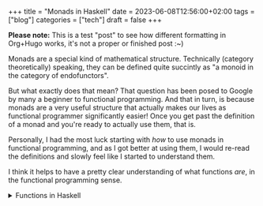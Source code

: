 +++
title = "Monads in Haskell"
date = 2023-06-08T12:56:00+02:00
tags = ["blog"]
categories = ["tech"]
draft = false
+++

**Please note:** This is a test "post" to see how different formatting in
Org+Hugo works, it's not a proper or finished post :~)

Monads are a special kind of mathematical structure. Technically (category
theoretically) speaking, they can be defined quite succintly as "a monoid in
the category of endofunctors".

But what exactly does that mean? That question has been posed to Google by many
a beginner to functional programming. And that in turn, is because monads are a
very useful structure that actually makes our lives as functional programmer
significantly easier! Once you get past the definition of a monad and you're ready to actually use them, that is.

Personally, I had the most luck starting with _how_ to use monads in functional
programming, and as I got better at using them, I would re-read the definitions
and slowly feel like I started to understand them.

I think it helps to have a pretty clear understanding of what functions _are_,
in the functional programming sense.

<details>
<summary>Functions in Haskell</summary>
<div class="details">

A function in Haskell has an optional signature, with its input and output types.

```haskell
f :: a -> a
f x = x
```
</div>
</details>
